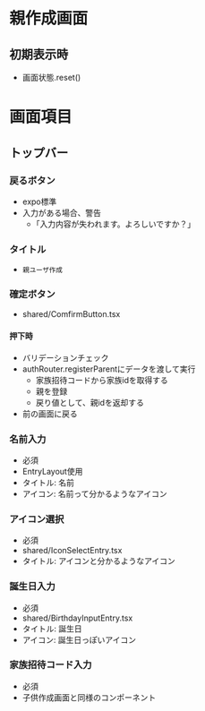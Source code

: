 # 親作成画面

## 初期表示時
- 画面状態.reset()

# 画面項目
## トップバー
### 戻るボタン
- expo標準
- 入力がある場合、警告
  - ｢入力内容が失われます。よろしいですか？｣

### タイトル
- `親ユーザ作成`

### 確定ボタン
- shared/ComfirmButton.tsx
#### 押下時
- バリデーションチェック
- authRouter.registerParentにデータを渡して実行
  - 家族招待コードから家族idを取得する
  - 親を登録
  - 戻り値として、親idを返却する
- 前の画面に戻る

### 名前入力
- 必須
- EntryLayout使用
- タイトル: 名前
- アイコン: 名前って分かるようなアイコン

### アイコン選択
- 必須
- shared/IconSelectEntry.tsx
- タイトル: アイコンと分かるようなアイコン

### 誕生日入力
- 必須
- shared/BirthdayInputEntry.tsx
- タイトル: 誕生日
- アイコン: 誕生日っぽいアイコン

### 家族招待コード入力
- 必須
- 子供作成画面と同様のコンポーネント



